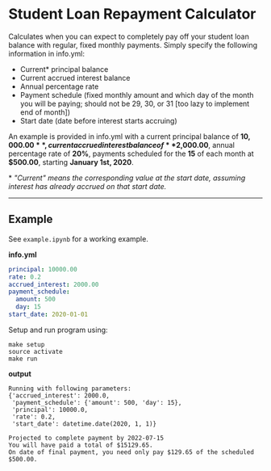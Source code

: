 # Student Loan Repayment Calculator

Calculates when you can expect to completely pay off your student loan balance with regular, fixed monthly payments.
Simply specify the following information in info.yml:

- Current\* principal balance
- Current accrued interest balance
- Annual percentage rate
- Payment schedule (fixed monthly amount and which day of the month you will be paying; should not be 29, 30, or 31 [too lazy to implement end of month])
- Start date (date before interest starts accruing)

An example is provided in info.yml with a current principal balance of **$10,000.00**, current accrued interest balance of **$2,000.00**, annual percentage rate of **20%**, payments scheduled for the **15** of each month at **$500.00**, starting **January 1st, 2020**.

\* *"Current" means the corresponding value at the start date, assuming interest has already accrued on that start date.*

---

## Example

See `example.ipynb` for a working example.

**info.yml**
```yaml
principal: 10000.00
rate: 0.2
accrued_interest: 2000.00
payment_schedule:
  amount: 500
  day: 15
start_date: 2020-01-01
```

Setup and run program using:
```
make setup
source activate
make run
```

**output**
```
Running with following parameters:
{'accrued_interest': 2000.0,
 'payment_schedule': {'amount': 500, 'day': 15},
 'principal': 10000.0,
 'rate': 0.2,
 'start_date': datetime.date(2020, 1, 1)}

Projected to complete payment by 2022-07-15
You will have paid a total of $15129.65.
On date of final payment, you need only pay $129.65 of the scheduled $500.00.
```
